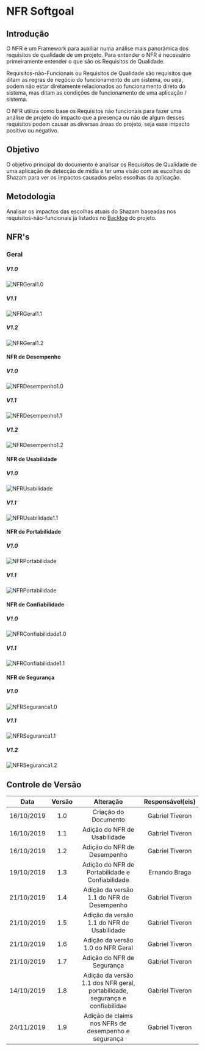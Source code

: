 # NFR Softgoal

## Introdução

O NFR é um Framework para auxiliar numa análise mais panorâmica dos requisitos de qualidade de um projeto. Para entender o NFR é necessário primeiramente entender o que são os Requisitos de Qualidade.


Requisitos-não-Funcionais ou Requisitos de Qualidade são requisitos que ditam as regras de negócio do funcionamento de um sistema, ou seja, podem não estar diretamente relacionados ao funcionamento direto do sistema, mas ditam as condições de funcionamento de uma aplicação / sistema.

O NFR utiliza como base os Requisitos não funcionais para fazer uma análise de projeto do impacto que a presença ou não de algum desses requisitos podem causar as diversas áreas do projeto, seja esse impacto positivo ou negativo.

## Objetivo

O objetivo principal do documento é analisar os Requisitos de Qualidade de uma aplicação de detecção de mídia e ter uma visão com as escolhas do Shazam para ver os impactos causados pelas escolhas da aplicação.

## Metodologia

Analisar os impactos das escolhas atuais do Shazam baseadas nos requisitos-não-funcionais já listados no [Backlog](https://requisitos-de-software.github.io/2019.2-Shazam/modelagem/backlog/) do projeto.

## NFR's

### Geral
##### V1.0

![NFRGeral1.0](../imgs/NFR/NFR-Geral.png)

##### V1.1

![NFRGeral1.1](../imgs/NFR/NFR-Geral11.png)

##### V1.2

![NFRGeral1.2](../imgs/NFR/NFR-Geral3.png)

#### NFR de Desempenho
##### V1.0

![NFRDesempenho1.0](https://imgur.com/kOXXyQM.png)

##### V1.1

![NFRDesempenho1.1](../imgs/NFR/NFR-desempenho.png)

##### V1.2

![NFRDesempenho1.2](../imgs/NFR/NFR-Desempenhov3.png)

#### NFR de Usabilidade 
##### V1.0

![NFRUsabilidade](https://imgur.com/L1rOFOc.png)

##### V1.1

![NFRUsabilidade1.1](../imgs/NFR/NFR-usabilidade.png)

#### NFR de Portabilidade 
##### V1.0

![NFRPortabilidade](../imgs/NFR/NFR-portabilidade.png)

##### V1.1

![NFRPortabilidade](../imgs/NFR/NFR-Portabilidade11.png)

#### NFR de Confiabilidade 
##### V1.0

![NFRConfiabilidade1.0](../imgs/NFR/NFR-confiabilidade.png)

##### V1.1

![NFRConfiabilidade1.1](../imgs/NFR/NFR-Confiabilidade11.png)

#### NFR de Segurança 
##### V1.0

![NFRSeguranca1.0](../imgs/NFR/NFR-Seguranca.png)

##### V1.1

![NFRSeguranca1.1](../imgs/NFR/NFR-Seguranca11.png)

##### V1.2

![NFRSeguranca1.2](../imgs/NFR/NFR-Segurancav3.png)

## Controle de Versão

|Data | Versão | Alteração | Responsável(eis)|
|:--:|:------:|:---------:|:---------------:|
|16/10/2019|1.0|Criação do Documento|Gabriel Tiveron|
|16/10/2019|1.1|Adição do NFR de Usabilidade|Gabriel Tiveron|
|16/10/2019|1.2|Adição do NFR de Desempenho|Gabriel Tiveron|
|19/10/2019|1.3|Adição do NFR de Portabilidade e Confiabilidade|Ernando Braga|
|21/10/2019|1.4|Adição da versão 1.1 do NFR de Desempenho| Gabriel Tiveron|
|21/10/2019|1.5|Adição da versão 1.1 do NFR de Usabilidade| Gabriel Tiveron|
|21/10/2019|1.6|Adição da versão 1.0 do NFR Geral| Gabriel Tiveron|
|21/10/2019|1.7|Adição do NFR de Segurança| Gabriel Tiveron|
|14/10/2019|1.8|Adição da versão 1.1 dos NFR geral, portabilidade, segurança e confiabilidae| Gabriel Tiveron|
|24/11/2019|1.9|Adição de claims nos NFRs de desempenho e segurança| Gabriel Tiveron|
